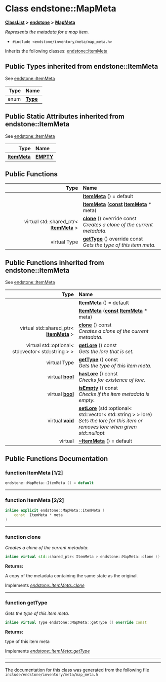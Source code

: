 

# Class endstone::MapMeta



[**ClassList**](annotated.md) **>** [**endstone**](namespaceendstone.md) **>** [**MapMeta**](classendstone_1_1MapMeta.md)



_Represents the metadata for a map item._ 

* `#include <endstone/inventory/meta/map_meta.h>`



Inherits the following classes: [endstone::ItemMeta](classendstone_1_1ItemMeta.md)
















## Public Types inherited from endstone::ItemMeta

See [endstone::ItemMeta](classendstone_1_1ItemMeta.md)

| Type | Name |
| ---: | :--- |
| enum  | [**Type**](classendstone_1_1ItemMeta.md#enum-type)  <br> |












## Public Static Attributes inherited from endstone::ItemMeta

See [endstone::ItemMeta](classendstone_1_1ItemMeta.md)

| Type | Name |
| ---: | :--- |
|  [**ItemMeta**](classendstone_1_1ItemMeta.md) | [**EMPTY**](classendstone_1_1ItemMeta.md#variable-empty)  <br> |


























## Public Functions

| Type | Name |
| ---: | :--- |
|   | [**ItemMeta**](#function-itemmeta-12) () = default<br> |
|   | [**ItemMeta**](#function-itemmeta-22) ([**const**](classendstone_1_1Vector.md) [**ItemMeta**](classendstone_1_1ItemMeta.md) \* meta) <br> |
| virtual std::shared\_ptr&lt; [**ItemMeta**](classendstone_1_1ItemMeta.md) &gt; | [**clone**](#function-clone) () override const<br>_Creates a clone of the current metadata._  |
| virtual Type | [**getType**](#function-gettype) () override const<br>_Gets the type of this item meta._  |


## Public Functions inherited from endstone::ItemMeta

See [endstone::ItemMeta](classendstone_1_1ItemMeta.md)

| Type | Name |
| ---: | :--- |
|   | [**ItemMeta**](classendstone_1_1ItemMeta.md#function-itemmeta-12) () = default<br> |
|   | [**ItemMeta**](classendstone_1_1ItemMeta.md#function-itemmeta-22) ([**const**](classendstone_1_1Vector.md) [**ItemMeta**](classendstone_1_1ItemMeta.md) \* meta) <br> |
| virtual std::shared\_ptr&lt; [**ItemMeta**](classendstone_1_1ItemMeta.md) &gt; | [**clone**](classendstone_1_1ItemMeta.md#function-clone) () const<br>_Creates a clone of the current metadata._  |
| virtual std::optional&lt; std::vector&lt; std::string &gt; &gt; | [**getLore**](classendstone_1_1ItemMeta.md#function-getlore) () const<br>_Gets the lore that is set._  |
| virtual Type | [**getType**](classendstone_1_1ItemMeta.md#function-gettype) () const<br>_Gets the type of this item meta._  |
| virtual [**bool**](classendstone_1_1Vector.md) | [**hasLore**](classendstone_1_1ItemMeta.md#function-haslore) () const<br>_Checks for existence of lore._  |
| virtual [**bool**](classendstone_1_1Vector.md) | [**isEmpty**](classendstone_1_1ItemMeta.md#function-isempty) () const<br>_Checks if the item metadata is empty._  |
| virtual [**void**](classendstone_1_1Vector.md) | [**setLore**](classendstone_1_1ItemMeta.md#function-setlore) (std::optional&lt; std::vector&lt; std::string &gt; &gt; lore) <br>_Sets the lore for this item or removes lore when given std::nullopt._  |
| virtual  | [**~ItemMeta**](classendstone_1_1ItemMeta.md#function-itemmeta) () = default<br> |






















































## Public Functions Documentation




### function ItemMeta [1/2]

```C++
endstone::MapMeta::ItemMeta () = default
```




<hr>



### function ItemMeta [2/2]

```C++
inline explicit endstone::MapMeta::ItemMeta (
    const  ItemMeta * meta
) 
```




<hr>



### function clone 

_Creates a clone of the current metadata._ 
```C++
inline virtual std::shared_ptr< ItemMeta > endstone::MapMeta::clone () override const
```





**Returns:**

A copy of the metadata containing the same state as the original. 





        
Implements [*endstone::ItemMeta::clone*](classendstone_1_1ItemMeta.md#function-clone)


<hr>



### function getType 

_Gets the type of this item meta._ 
```C++
inline virtual Type endstone::MapMeta::getType () override const
```





**Returns:**

type of this item meta 





        
Implements [*endstone::ItemMeta::getType*](classendstone_1_1ItemMeta.md#function-gettype)


<hr>

------------------------------
The documentation for this class was generated from the following file `include/endstone/inventory/meta/map_meta.h`

